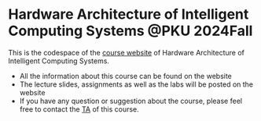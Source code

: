 # Hardware Architecture of Intelligent Computing Systems @PKU 2024Fall

This is the codespace of the [course website](https://aiarchpku.github.io/2024Fall) of Hardware Architecture of Intelligent Computing Systems.

* All the information about this course can be found on the website
* The lecture slides, assignments as well as the labs will be posted on the website
* If you have any question or suggestion about the course, please feel free to contact the [TA](zlpan@stu.pku.edu.cn) of this course. 
